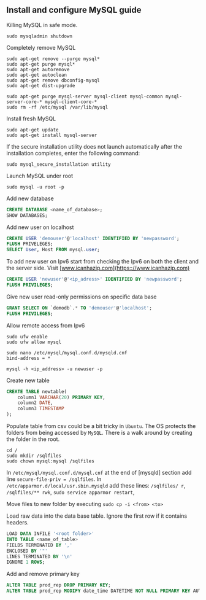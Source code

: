 ## Install and configure MySQL guide

Killing MySQL in safe mode.

```shell
sudo mysqladmin shutdown
```

Completely remove MySQL

```shell
sudo apt-get remove --purge mysql*
sudo apt-get purge mysql*
sudo apt-get autoremove
sudo apt-get autoclean
sudo apt-get remove dbconfig-mysql
sudo apt-get dist-upgrade

sudo apt-get purge mysql-server mysql-client mysql-common mysql-server-core-* mysql-client-core-*
sudo rm -rf /etc/mysql /var/lib/mysql
```

Install fresh MySQL

```shell
sudo apt-get update
sudo apt-get install mysql-server
```

If the secure installation utility does not launch automatically after 
the installation completes, enter the following command:

```shell
sudo mysql_secure_installation utility
```

Launch MySQL under root

```shell
sudo mysql -u root -p
```

Add new database

```sql
CREATE DATABASE <name_of_database>;
SHOW DATABASES;
```

Add new user on localhost

```sql
CREATE USER 'demouser'@'localhost' IDENTIFIED BY 'newpassword';
FLUSH PRIVELEGES;
SELECT User, Host FROM mysql.user;
```

To add new user on Ipv6 start from checking the Ipv6 on both the client and
the server side. Visit [www.icanhazip.com](https:://www.icanhazip.com)

```sql
CREATE USER 'newuser'@'<ip_adress>' IDENTIFIED BY 'newpassword';
FLUSH PRIVILEGES;
```

Give new user read-only permissions on specific data base

```sql
GRANT SELECT ON `demodb`.* TO 'demouser'@'localhost';
FLUSH PRIVILEGES;
```

Allow remote access from Ipv6

```shell
sudo ufw enable
sudo ufw allow mysql

sudo nano /etc/mysql/mysql.conf.d/mysqld.cnf
bind-address = *

mysql -h <ip_address> -u newuser -p
```

Create new table

```sql
CREATE TABLE newtable(
	column1 VARCHAR(20) PRIMARY KEY, 
	column2 DATE, 
	column3 TIMESTAMP
);
```

Populate table from csv could be a bit tricky in `Ubuntu`. The OS protects the
folders from being accessed by `MySQL`. There is a walk around by creating the
folder in the root.

```shell
cd /
sudo mkdir /sqlfiles
sudo chown mysql:mysql /sqlfiles
```

In `/etc/mysql/mysql.conf.d/mysql.cnf` at the end of [mysqld] section add line
`secure-file-priv = /sqlfiles`. In `/etc/apparmor.d/local/usr.sbin.mysqld` add 
these lines: `/sqlfiles/ r`, `/sqlfiles/** rwk`, `sudo service apparmor restart`,

Move files to new folder by executing `sudo cp -i <from> <to>`

Load raw data into the data base table. Ignore the first row if it contains 
headers.

```sql
LOAD DATA INFILE '<root folder>' 
INTO TABLE <name_of_table> 
FIELDS TERMINATED BY ',' 
ENCLOSED BY '"' 
LINES TERMINATED BY '\n' 
IGNORE 1 ROWS;
```

Add and remove primary key

```sql
ALTER TABLE prod_rep DROP PRIMARY KEY;
ALTER TABLE prod_rep MODIFY date_time DATETIME NOT NULL PRIMARY KEY AUTO_INCREMENT;
```